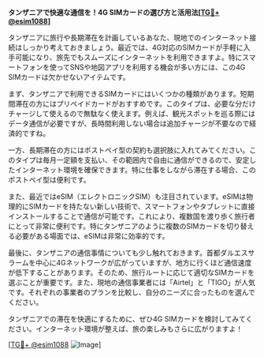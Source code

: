 **タンザニアで快適な通信を！4G SIMカードの選び方と活用法[[TG💪+ @esim1088](https://t.me/s/esim1088)]**

タンザニアに旅行や長期滞在を計画しているあなた、現地でのインターネット接続はしっかり考えておきましょう。最近では、4G対応のSIMカードが手軽に入手可能になり、旅先でもスムーズにインターネットを利用できますよ。特にスマートフォンを使ってSNSや地図アプリを利用する機会が多い方には、この4G SIMカードは欠かせないアイテムです。

まず、タンザニアで利用できるSIMカードにはいくつかの種類があります。短期間滞在の方にはプリペイドカードがおすすめです。このタイプは、必要な分だけチャージして使えるので無駄なく使えます。例えば、観光スポットを巡る際にはデータ通信が必要ですが、長時間利用しない場合は追加チャージが不要なので経済的ですね。

一方、長期滞在の方にはポストペイ型の契約も選択肢に入れてみてください。このタイプは毎月一定額を支払い、その範囲内で自由に通信ができるので、安定したインターネット環境を確保できます。特に仕事をしながら滞在する場合、このポストペイ型は便利です。

また、最近ではeSIM（エレクトロニックSIM）も注目されています。eSIMは物理的にSIMカードを持たない新しい技術で、スマートフォンやタブレットに直接インストールすることで通信が可能です。これにより、複数国を渡り歩く旅行者にとって非常に便利です。特にタンザニアのように複数のSIMカードを切り替える必要がある場面では、eSIMは非常に効率的です。

最後に、タンザニアの通信事情についても少し触れておきます。首都ダルエスサラームを中心に4Gネットワークが広がっていますが、地方に行くほど通信速度が低下することがあります。そのため、旅行ルートに応じて適切なSIMカードを選ぶことが重要です。また、現地の通信事業者には「Airtel」と「TIGO」が人気です。それぞれの事業者のプランを比較し、自分のニーズに合ったものを選んでください。

タンザニアでの滞在を快適にするために、ぜひ4G SIMカードを検討してみてください。インターネット環境が整えば、旅の楽しみもさらに広がりますよ！

[[TG💪+ @esim1088](https://t.me/s/esim1088) ![Image](https://i.postimg.cc/Y0z9fWf4/image.png)]